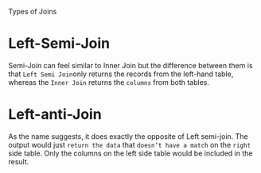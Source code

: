 
Types of Joins 

# Left-Semi-Join

Semi-Join can feel similar to Inner Join but the difference between them is that `Left Semi Join`only returns the records from the left-hand table, whereas the `Inner Join` returns the `columns` from both tables.

# Left-anti-Join

As the name suggests, it does exactly the opposite of Left semi-join. The output would just `return the data` that `doesn’t have a match` on the `right` side table. Only the columns on the left side table would be included in the result.
<!--stackedit_data:
eyJoaXN0b3J5IjpbLTM0MjIwNDk0MV19
-->